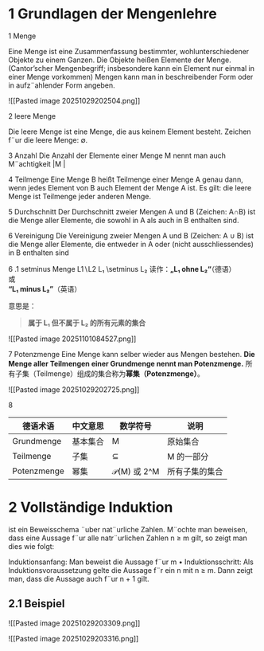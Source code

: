 
# 1 Grundlagen der Mengenlehre

1  Menge

Eine Menge ist eine Zusammenfassung bestimmter, wohlunterschiedener Objekte zu einem Ganzen. Die Objekte heißen Elemente der Menge. (Cantor’scher Mengenbegriff; insbesondere kann ein Element nur einmal in einer Menge vorkommen) Mengen kann man in beschreibender Form oder in aufz¨ahlender Form angeben.

![[Pasted image 20251029202504.png]]

2  leere Menge

Die leere Menge ist eine Menge, die aus keinem Element besteht. Zeichen f¨ur die leere Menge: ∅.


3 Anzahl
Die Anzahl der Elemente einer Menge M nennt man auch M¨achtigkeit |M |


4 Teilmenge
Eine Menge B heißt Teilmenge einer Menge A genau dann, wenn jedes Element von B auch Element der Menge A ist.
Es gilt: die leere Menge ist Teilmenge jeder anderen Menge.


5 Durchschnitt
Der Durchschnitt zweier Mengen A und B (Zeichen: A∩B) ist die Menge aller Elemente, die sowohl in A als auch in B enthalten sind.

6 Vereinigung
Die Vereinigung zweier Mengen A und B (Zeichen: A ∪ B) ist die Menge aller Elemente, die entweder in A oder (nicht ausschliessendes) in B enthalten sind


6 .1 setminus Menge 
L1∖L2  L₁ \setminus L₂
读作：**„L₁ ohne L₂“**（德语）  
或  
**“L₁ minus L₂”**（英语）

意思是：

> **属于 L₁ 但不属于 L₂ 的所有元素的集合**


![[Pasted image 20251101084527.png]]


7 Potenzmenge
Eine Menge kann selber wieder aus Mengen bestehen.
**Die Menge aller Teilmengen einer Grundmenge nennt man Potenzmenge.**
所有子集（Teilmenge）组成的集合称为**幂集（Potenzmenge）**。

![[Pasted image 20251029202725.png]]


8

| 德语术语        | 中文意思 | 数学符号        | 说明      |
| ----------- | ---- | ----------- | ------- |
| Grundmenge  | 基本集合 | M           | 原始集合    |
| Teilmenge   | 子集   | ⊆           | M 的一部分  |
| Potenzmenge | 幂集   | 𝒫(M) 或 2^M | 所有子集的集合 |




# 2 Vollständige Induktion


ist ein Beweisschema ¨uber nat¨urliche Zahlen. M¨ochte man beweisen, dass eine Aussage f¨ur alle natr¨urlichen Zahlen n ≥ m gilt, so zeigt man dies wie folgt: 

 Induktionsanfang: Man beweist die Aussage f¨ur m
• Induktionsschritt: Als Induktionsvoraussetzung gelte die Aussage f¨r ein n mit n ≥ m. Dann zeigt man, dass die Aussage auch f¨ur n + 1 gilt.



## 2.1 Beispiel


![[Pasted image 20251029203309.png]]


![[Pasted image 20251029203316.png]]
